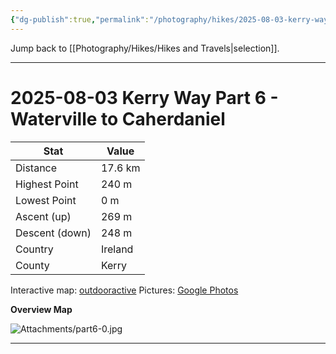 ```yaml
---
{"dg-publish":true,"permalink":"/photography/hikes/2025-08-03-kerry-way-part-6-waterville-to-caherdaniel/","hide":"true","updated":"2025-08-10T19:50:58.000+02:00"}
---
```


Jump back to [[Photography/Hikes/Hikes and Travels\|selection]].

---
# 2025-08-03 Kerry Way Part 6 - Waterville to Caherdaniel
 
| Stat           | Value   |
| -------------- | ------- |
| Distance       | 17.6 km |
| Highest Point  | 240 m   |
| Lowest Point   | 0 m     |
| Ascent (up)    | 269 m   |
| Descent (down) | 248 m   |
| Country        | Ireland |
| County         | Kerry   |

Interactive map: [outdooractive](https://www.outdooractive.com/en/route/hiking-trail/southwest-ireland/kerry-way-part-6-waterville-caherdaniel-short-variation-/318376769/?share=%7E3ixehy9k%244osshyhf)
Pictures: [Google Photos](https://photos.app.goo.gl/kwiaR5YGqa16gpkRA)

**Overview Map**

![Attachments/part6-0.jpg](/img/user/Attachments/part6-0.jpg)

---
